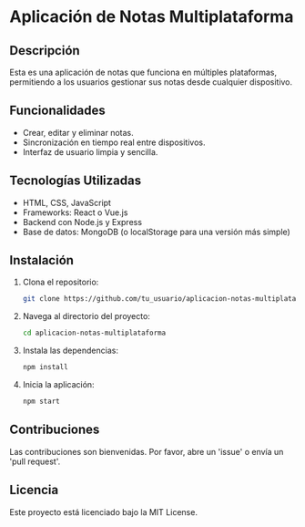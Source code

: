 # Aplicación de Notas Multiplataforma

## Descripción
Esta es una aplicación de notas que funciona en múltiples plataformas, permitiendo a los usuarios gestionar sus notas desde cualquier dispositivo. 

## Funcionalidades
- Crear, editar y eliminar notas.
- Sincronización en tiempo real entre dispositivos.
- Interfaz de usuario limpia y sencilla.

## Tecnologías Utilizadas
- HTML, CSS, JavaScript
- Frameworks: React o Vue.js
- Backend con Node.js y Express
- Base de datos: MongoDB (o localStorage para una versión más simple)

## Instalación
1. Clona el repositorio:
   ```bash
   git clone https://github.com/tu_usuario/aplicacion-notas-multiplataforma.git
   ```
2. Navega al directorio del proyecto:
   ```bash
   cd aplicacion-notas-multiplataforma
   ```
3. Instala las dependencias:
   ```bash
   npm install
   ```
4. Inicia la aplicación:
   ```bash
   npm start
   ```

## Contribuciones
Las contribuciones son bienvenidas. Por favor, abre un 'issue' o envía un 'pull request'.

## Licencia
Este proyecto está licenciado bajo la MIT License.
